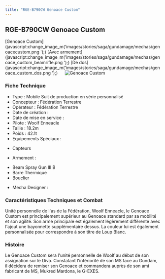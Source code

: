 ```yaml
---
title: "RGE-B790CW Genoace Custom"
---
```


RGE-B790CW Genoace Custom
-------------------------

[Genoace Custom](javascript:change_image_m('images/stories/saga/gundamage/mechas/genoacecustom.png
');) [Avec armement](javascript:change_image_m('images/stories/saga/gundamage/mechas/genoace_custom_beamrifle.png
');) [De dos](javascript:change_image_m('images/stories/saga/gundamage/mechas/genoace_custom_dos.png
');)      ![
Genoace Custom](/images/stories/saga/gundamage/mechas/genoacecustom.png
)    
### Fiche Technique


- Type : Mobile Suit de production en série personnalisé  
- Concepteur : Fédération Terrestre  
- Opérateur : Fédération Terrestre  
- Date de création :   
- Date de mise en service :   
- Pilote : Woolf Enneacle  
- Taille : 18.2m  
- Poids : 42.1t  
- Equipements Spéciaux :


* Capteurs


- Armement :


* Beam Spray Gun III B
* Barre Thermique
* Bouclier


- Mecha Designer :


### Caractéristiques Techniques et Combat


Unité personnelle de l'as de la Fédération, Woolf Enneacle, le Genoace Custom est principalement supérieur au Genoace standard par sa mobilité et son agilité. Son arme principale est également légèrement différente avec l'ajout une bayonnette supplémentaire dessus. La couleur lui est également personnalisée pour correspondre à son titre de Loup Blanc.


### Histoire


Le Genoace Custom sera l'unité personnelle de Woolf au début de son assignation sur le Diva. Constatant l'infériorité de son MS face au Gundam, il décidera de remiser son Genoace et commandera auprès de son ami fabricant de MS, Mukred Mardona, le G-EXES. 


